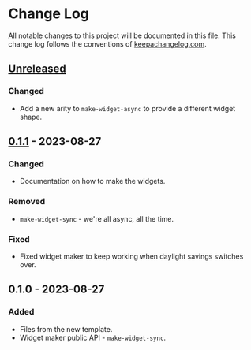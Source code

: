 # Change Log
All notable changes to this project will be documented in this file. This change log follows the conventions of [keepachangelog.com](http://keepachangelog.com/).

## [Unreleased]
### Changed
- Add a new arity to `make-widget-async` to provide a different widget shape.

## [0.1.1] - 2023-08-27
### Changed
- Documentation on how to make the widgets.

### Removed
- `make-widget-sync` - we're all async, all the time.

### Fixed
- Fixed widget maker to keep working when daylight savings switches over.

## 0.1.0 - 2023-08-27
### Added
- Files from the new template.
- Widget maker public API - `make-widget-sync`.

[Unreleased]: https://sourcehost.site/your-name/tic-tac-toe/compare/0.1.1...HEAD
[0.1.1]: https://sourcehost.site/your-name/tic-tac-toe/compare/0.1.0...0.1.1
